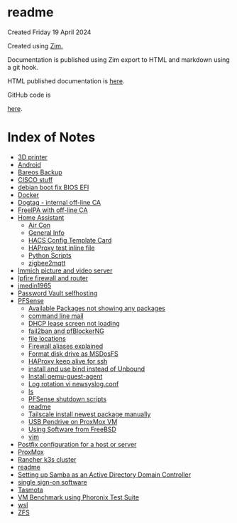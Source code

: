 # readme
Created Friday 19 April 2024

Created using [Zim.](https://zim-wiki.org/)

Documentation is published using Zim export to HTML and markdown using a git hook.

HTML published documentation is [here](https://jmedin1965.github.io/Notes/index.html).

GitHub code is

 [here](https://github.com/jmedin1965/Notes).


# Index of Notes

* [3D printer](./3D_printer.md)
* [Android](./Android.md)
* [Bareos Backup](./Bareos_Backup.md)
* [CISCO stuff](./CISCO_stuff.md)
* [debian boot fix BIOS EFI](./debian_boot_fix_BIOS_EFI.md)
* [Docker](./Docker.md)
* [Dogtag - internal off-line CA](./Dogtag_-_internal_off-line_CA.md)
* [FreeIPA with off-line CA](./FreeIPA_with_off-line_CA.md)
* [Home Assistant](./Home_Assistant.md)
	* [Air Con](./Home_Assistant/Air_Con.md)
	* [General Info](./Home_Assistant/General_Info.md)
	* [HACS Config Template Card](./Home_Assistant/HACS_Config_Template_Card.md)
	* [HAProxy test inline file](./Home_Assistant/HAProxy_test_inline_file.md)
	* [Python Scripts](./Home_Assistant/Python_Scripts.md)
	* [zigbee2mqtt](./Home_Assistant/zigbee2mqtt.md)
* [Immich picture and video server](./Immich_picture_and_video_server.md)
* [Ipfire firewall and router](./Ipfire_firewall_and_router.md)
* [jmedin1965](./jmedin1965.md)
* [Password Vault selfhosting](./Password_Vault_selfhosting.md)
* [PFSense](./PFSense.md)
	* [Available Packages not showing any packages](./PFSense/Available_Packages_not_showing_any_packages.md)
	* [command line mail](./PFSense/command_line_mail.md)
	* [DHCP lease screen not loading](./PFSense/DHCP_lease_screen_not_loading.md)
	* [fail2ban and pfBlockerNG](./PFSense/fail2ban_and_pfBlockerNG.md)
	* [file locations](./PFSense/file_locations.md)
	* [Firewall aliases explained](./PFSense/Firewall_aliases_explained.md)
	* [Format disk drive as MSDosFS](./PFSense/Format_disk_drive_as_MSDosFS.md)
	* [HAProxy keep alive for ssh](./PFSense/HAProxy_keep_alive_for_ssh.md)
	* [install and use bind instead of Unbound](./PFSense/install_and_use_bind_instead_of_Unbound.md)
	* [Install qemu-guest-agent](./PFSense/Install_qemu-guest-agent.md)
	* [Log rotation vi newsyslog.conf](./PFSense/Log_rotation_vi_newsyslog.conf.md)
	* [ls](./PFSense/ls.md)
	* [PFSense shutdown scripts](./PFSense/PFSense_shutdown_scripts.md)
	* [readme](./PFSense/readme.md)
	* [Tailscale install newest package manually](./PFSense/Tailscale_install_newest_package_manually.md)
	* [USB Pendrive on ProxMox VM](./PFSense/USB_Pendrive_on_ProxMox_VM.md)
	* [Using Software from FreeBSD](./PFSense/Using_Software_from_FreeBSD.md)
	* [vim](./PFSense/vim.md)
* [Postfix configuration for a host or server](./Postfix_configuration_for_a_host_or_server.md)
* [ProxMox](./ProxMox.md)
* [Rancher k3s cluster](./Rancher_k3s_cluster.md)
* [readme](./readme.md)
* [Setting up Samba as an Active Directory Domain Controller](./Setting_up_Samba_as_an_Active_Directory_Domain_Controller.md)
* [single sign-on software](./single_sign-on_software.md)
* [Tasmota](./Tasmota.md)
* [VM Benchmark using Phoronix Test Suite](./VM_Benchmark_using_Phoronix_Test_Suite.md)
* [wsl](./wsl.md)
* [ZFS](./ZFS.md)



